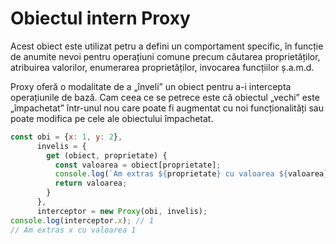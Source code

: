 # Obiectul intern Proxy

Acest obiect este utilizat petru a defini un comportament specific, în funcție de anumite nevoi pentru operațiuni comune precum căutarea proprietăților, atribuirea valorilor, enumerarea proprietăților, invocarea funcțiilor ș.a.m.d.

Proxy oferă o modalitate de a „înveli” un obiect pentru a-i intercepta operațiunile de bază. Cam ceea ce se petrece este că obiectul „vechi” este „împachetat” într-unul nou care poate fi augmentat cu noi funcționalități sau poate modifica pe cele ale obiectului împachetat. 

```javascript
const obi = {x: 1, y: 2},
      invelis = {
        get (obiect, proprietate) {
          const valoarea = obiect[proprietate];
          console.log(`Am extras ${proprietate} cu valoarea ${valoarea}`);
          return valoarea;
        }
      },
      interceptor = new Proxy(obi, invelis);
console.log(interceptor.x); // 1
// Am extras x cu valoarea 1
```
